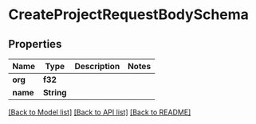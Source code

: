 # CreateProjectRequestBodySchema

## Properties

Name | Type | Description | Notes
------------ | ------------- | ------------- | -------------
**org** | **f32** |  | 
**name** | **String** |  | 

[[Back to Model list]](../README.md#documentation-for-models) [[Back to API list]](../README.md#documentation-for-api-endpoints) [[Back to README]](../README.md)


